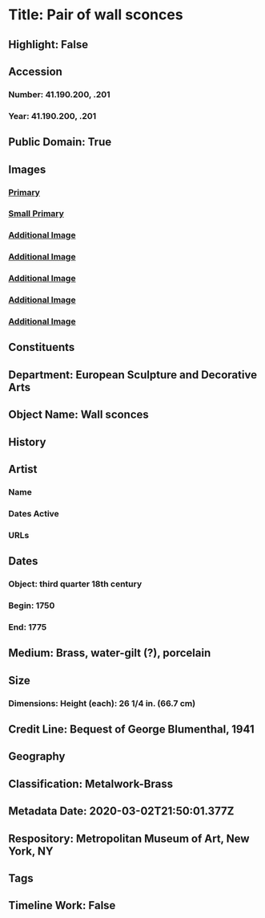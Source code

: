 # Title: Pair of wall sconces
## Highlight: False
## Accession
### Number: 41.190.200, .201
### Year: 41.190.200, .201
## Public Domain: True
## Images
### [Primary](https://images.metmuseum.org/CRDImages/es/original/126519.jpg)
### [Small Primary](https://images.metmuseum.org/CRDImages/es/web-large/126519.jpg)
### [Additional Image](https://images.metmuseum.org/CRDImages/es/original/232128.jpg)
### [Additional Image](https://images.metmuseum.org/CRDImages/es/original/234257.jpg)
### [Additional Image](https://images.metmuseum.org/CRDImages/es/original/234254.jpg)
### [Additional Image](https://images.metmuseum.org/CRDImages/es/original/232129.jpg)
### [Additional Image](https://images.metmuseum.org/CRDImages/es/original/234911.jpg)
## Constituents
## Department: European Sculpture and Decorative Arts
## Object Name: Wall sconces
## History
## Artist
### Name
### Dates Active
### URLs
## Dates
### Object: third quarter 18th century
### Begin: 1750
### End: 1775
## Medium: Brass, water-gilt (?), porcelain
## Size
### Dimensions: Height (each): 26 1/4 in. (66.7 cm)
## Credit Line: Bequest of George Blumenthal, 1941
## Geography
## Classification: Metalwork-Brass
## Metadata Date: 2020-03-02T21:50:01.377Z
## Respository: Metropolitan Museum of Art, New York, NY
## Tags
## Timeline Work: False